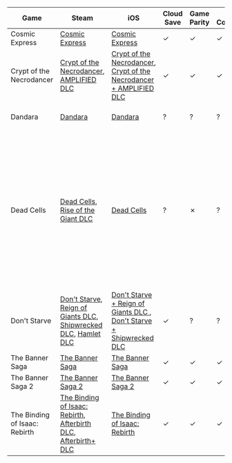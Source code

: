 |Game|Steam|iOS|Cloud Save|Game Parity|Save Compatibility|Notes|
|-|-|-|-|-|-|-|
|Cosmic Express|[Cosmic Express](https://store.steampowered.com/app/583270)|[Cosmic Express](https://apps.apple.com/us/app/id1152474226)|✓|✓|✓||
|Crypt of the Necrodancer|[Crypt of the Necrodancer](https://store.steampowered.com/app/247080), [AMPLIFIED DLC](https://store.steampowered.com/app/554000)|[Crypt of the Necrodancer](https://apps.apple.com/us/app/id1085123968), [Crypt of the Necrodancer + AMPLIFIED DLC ](https://apps.apple.com/us/app/id1445623416)|✓|✓|✓||
|Dandara|[Dandara](https://store.steampowered.com/app/612390)|[Dandara](https://apps.apple.com/us/app/id1168013926)|?|?|?|Don't own the iOS version.|
|Dead Cells|[Dead Cells](https://store.steampowered.com/app/588650), [Rise of the Giant DLC](https://store.steampowered.com/app/1046440)|[Dead Cells](https://apps.apple.com/us/app/id1389752090)|?|✗|?|iOS: Contacted developers about iCloud. Game is behind on updates compared to Steam and doesn't have RotG. Haven't tested iOS->Steam save file compat but I think it should work.|
|Don't Starve|[Don't Starve](https://store.steampowered.com/app/219740), [Reign of Giants DLC](https://store.steampowered.com/app/282470), [Shipwrecked DLC](https://store.steampowered.com/app/393010), [Hamlet DLC](https://store.steampowered.com/app/712640)|[Don't Starve + Reign of Giants DLC ](https://apps.apple.com/us/app/id1012298403), [Don't Starve + Shipwrecked DLC ](https://apps.apple.com/us/app/id1147297267)|✓|?|?|Shipwrecked definitely not compatible. Have to test Reign of Giants again.|
|The Banner Saga|[The Banner Saga](https://store.steampowered.com/app/237990)|[The Banner Saga](https://apps.apple.com/us/app/id911006986)|✓|✓|✓||
|The Banner Saga 2|[The Banner Saga 2](https://store.steampowered.com/app/281640)|[The Banner Saga 2](https://apps.apple.com/us/app/id1107741196)|✓|✓|✓||
|The Binding of Isaac: Rebirth|[The Binding of Isaac: Rebirth](https://store.steampowered.com/app/250900), [Afterbirth DLC](https://store.steampowered.com/app/401920), [Afterbirth+ DLC](https://store.steampowered.com/app/570660)|[The Binding of Isaac: Rebirth](https://apps.apple.com/us/app/id1069549814)|✓|✓|✓||
